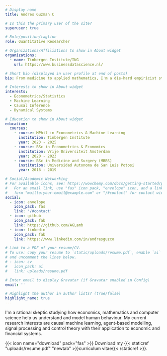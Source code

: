```yaml
---
# Display name
title: Andres Guzman C

# Is this the primary user of the site?
superuser: true

# Role/position/tagline
role: Quantitative Researcher

# Organizations/Affiliations to show in About widget
organizations:
  - name: Tinbergen Institute/ING
    url: https://www.businessdatascience.nl/

# Short bio (displayed in user profile at end of posts)
bio: From medicine to applied mathematics, I'm a die-hard empiricist studying how economics, mathematics and computer science help us understand and model human behaviour.

# Interests to show in About widget
interests:
  - Econometrics/Statistics
  - Machine Learning
  - Causal Inference
  - Dynamical Systems

# Education to show in About widget
education:
  courses:
    - course: MPhil in Econometrics & Machine Learning
      institution: Tinbergen Institute
      year: 2023 - 2025
    - course: BSc in Econometrics & Economics
      institution: Vrije Universiteit Amsterdam
      year: 2020 - 2023
    - course: BSc in Medicine and Surgery (MBBS)
      institution: Universidad Autonoma de San Luis Potosi
      year: 2016 - 2019

# Social/Academic Networking
# For available icons, see: https://wowchemy.com/docs/getting-started/page-builder/#icons
#   For an email link, use "fas" icon pack, "envelope" icon, and a link in the
#   form "mailto:your-email@example.com" or "/#contact" for contact widget.
social:
  - icon: envelope
    icon_pack: fas
    link: '/#contact'
  - icon: github
    icon_pack: fab
    link: https://github.com/AGLamb
  - icon: linkedin
    icon_pack: fab
    link: https://www.linkedin.com/in/andresguzco

# Link to a PDF of your resume/CV.
# To use: copy your resume to `static/uploads/resume.pdf`, enable `ai` icons in `params.toml`,
# and uncomment the lines below.
# - icon: cv
#   icon_pack: ai
#   link: uploads/resume.pdf

# Enter email to display Gravatar (if Gravatar enabled in Config)
email: ''

# Highlight the author in author lists? (true/false)
highlight_name: true
---
```


I'm a rational skeptic studying how economics, mathematics and computer science 
help us understand and model human behaviour. My current research interests are 
causal machine learning, agent-based modelling, signal processing and control 
theory with their application to economic and financial systems.

{{< icon name="download" pack="fas" >}} Download my {{< staticref "uploads/resume.pdf" "newtab" >}}curriculum vitae{{< /staticref >}}.
